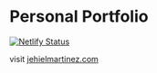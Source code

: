 # Personal Portfolio

[![Netlify Status](https://api.netlify.com/api/v1/badges/2ef428bb-89f8-4946-9290-f57c3417defd/deploy-status)](https://app.netlify.com/sites/subtle-gecko-0e0627/deploys)

visit [jehielmartinez.com](https://jehielmartinez.com)
